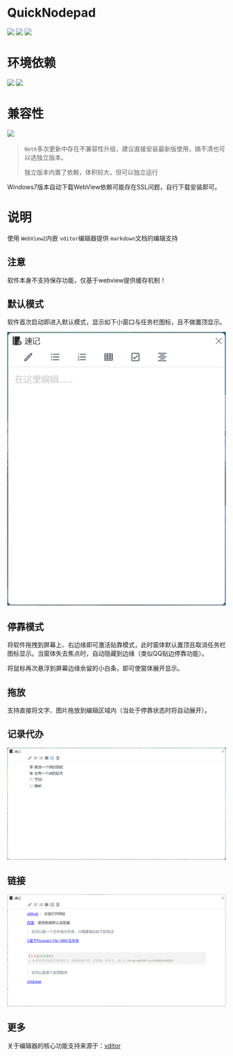 ﻿# QuickNodepad

![](https://img.shields.io/badge/language-WPF-red.svg)
![](https://img.shields.io/badge/license-MIT-green.svg)
![](https://img.shields.io/badge/version-V1.0.0.0.pre2-blue.svg)

# 环境依赖

![](https://img.shields.io/badge/DoNet-6.X-pink.svg)
![](https://img.shields.io/badge/WebView2-pink.svg)

# 兼容性

![](https://img.shields.io/badge/win-10/11-blue.svg)

> `Net6`多次更新中存在不兼容性升级，建议直接安装最新版使用，搞不清也可以选独立版本。
>
> 独立版本内置了依赖，体积较大，但可以独立运行

Windows7版本自动下载WebView依赖可能存在SSL问题，自行下载安装即可。


# 说明

使用 `WebView2`内嵌 `vditor`编辑器提供 `markdown`文档的编辑支持

## 注意

软件本身不支持保存功能，仅基于webview提供缓存机制！

## 默认模式

软件首次启动即进入默认模式，显示如下小窗口与任务栏图标，且不做置顶显示。

![1670415003011.png](.github/release_node/images/01.png)

## 停靠模式

将软件拖拽到屏幕上、右边缘即可激活贴靠模式，此时窗体默认置顶且取消任务栏图标显示。当窗体失去焦点时，自动隐藏到边缘（类似QQ贴边停靠功能）。

将鼠标再次悬浮到屏幕边缘余留的小白条，即可使窗体展开显示。

## 拖放

支持直接将文字、图片拖放到编辑区域内（当处于停靠状态时将自动展开）。

## 记录代办

![1670415003011.png](.github/release_node/images/02.png)

## 链接

![1670415003011.png](.github/release_node/images/03.png)

## 更多

关于编辑器的核心功能支持来源于：[vditor](https://github.com/Vanessa219/vditor)